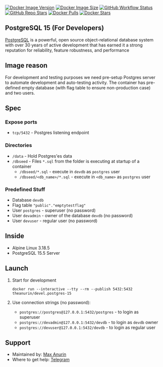 [![Docker Image Version][15 Docker Image Version]][15 Docker Tags]
[![Docker Image Size][15 Docker Image Size]][15 Docker Tags]
[![GitHub Workflow Status][15 GitHub Workflow Status]][15 GitHub Workflow Log]
[![GitHub Repo Stars]][GitHub Repo Branch]
[![Docker Pulls][15 Docker Pulls]][15 Docker Repo]
[![Docker Stars][15 Docker Stars]][15 Docker Repo]

## PostgreSQL 15 (For Developers)

[PostgreSQL](https://www.postgresql.org/) is a powerful, open source object-relational database system with over 30 years of active development that has earned it a strong reputation for reliability, feature robustness, and performance

## Image reason

For development and testing purposes we need pre-setup Postgres server to automate development and auto-testing activity. The container has pre-defined empty database (with flag table to ensure non-production case) and two users.

## Spec

### Expose ports

* `tcp/5432` - Postgres listening endpoint

### Directories

* `/data` - Hold Postgres'es data
* `/dbseed` - Files `*.sql` from the folder is executing at startup of a container
    * `/dbseed/*.sql` - execute in `devdb` as `postgres` user
    * `/dbseed/<db_name>/*.sql` - execute in `<db_name>` as `postgres` user

### Predefined Stuff

* Database `devdb`
* Flag table `"public"."emptytestflag"`
* User `postgres` - superuser (no password)
* User `devadmin` - owner of the database `devdb` (no password)
* User `devuser` - regular user (no password)

## Inside

* Alpine Linux 3.18.5
* PostgreSQL 15.5 Server

## Launch

1. Start for development

    ```shell
    docker run --interactive --tty --rm --publish 5432:5432 theanurin/devel.postgres-15
    ```

1. Use connection strings (no password):

    * `postgres://postgres@127.0.0.1:5432/postgres` - to login as superuser
    * `postgres://devadmin@127.0.0.1:5432/devdb` - to login as `devdb` owner
    * `postgres://devuser@127.0.0.1:5432/devdb` - to login as regular user

## Support

* Maintained by: [Max Anurin](https://anurin.name/)
* Where to get help: [Telegram](https://t.me/theanurin)

[GitHub Repo Branch]: https://github.com/theanurin/docker-images/tree/devel.postgres
[GitHub Repo Stars]: https://img.shields.io/github/stars/theanurin/docker-images?label=GitHub%20Starts

[15 GitHub Workflow Status]: https://img.shields.io/github/actions/workflow/status/theanurin/docker-images/devel.postgres-15-docker-image-release.yml?label=GitHub%20Workflow
[15 GitHub Workflow Log]: https://github.com/theanurin/docker-images/actions/workflows/devel.postgres-15-docker-image-release.yml
[15 Docker Repo]: https://hub.docker.com/r/theanurin/devel.postgres-15
[15 Docker Image Version]: https://img.shields.io/docker/v/theanurin/devel.postgres-15?sort=date&label=Version
[15 Docker Image Size]: https://img.shields.io/docker/image-size/theanurin/devel.postgres-15?label=Image%20Size
[15 Docker Tags]: https://hub.docker.com/r/theanurin/devel.postgres-15/tags
[15 Docker Stars]: https://img.shields.io/docker/stars/theanurin/devel.postgres-15?label=Docker%20Stars
[15 Docker Pulls]: https://img.shields.io/docker/pulls/theanurin/devel.postgres-15?label=Docker%20Pulls

